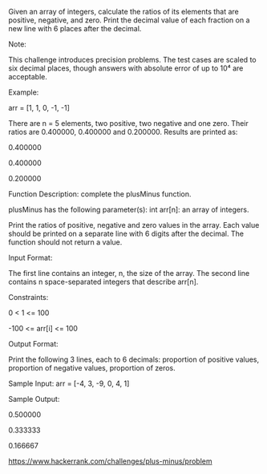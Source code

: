 Given an array of integers, calculate the ratios of its elements that are positive,
negative, and zero. Print the decimal value of each fraction on a new line with
6 places after the decimal.

Note:

This challenge introduces precision problems.
The test cases are scaled to six decimal places,
though answers with absolute error of up to 10⁴ are acceptable.

Example:

arr = [1, 1, 0, -1, -1]

There are n = 5 elements, two positive, two negative and one zero.
Their ratios are 0.400000, 0.400000 and 0.200000.
Results are printed as:

0.400000

0.400000

0.200000

Function Description: complete the plusMinus function.

plusMinus has the following parameter(s): int arr[n]: an array of integers.

Print the ratios of positive, negative and zero values in the array.
Each value should be printed on a separate line with 6 digits after the decimal.
The function should not return a value.

Input Format:

The first line contains an integer, n, the size of the array.
The second line contains n space-separated integers that describe arr[n].

Constraints:

0 < 1 <= 100

-100 <= arr[i] <= 100

Output Format:

Print the following 3 lines, each to 6 decimals:
proportion of positive values, proportion of negative values, proportion of zeros.

Sample Input: arr = [-4, 3, -9, 0, 4, 1]

Sample Output:

0.500000

0.333333

0.166667

https://www.hackerrank.com/challenges/plus-minus/problem
